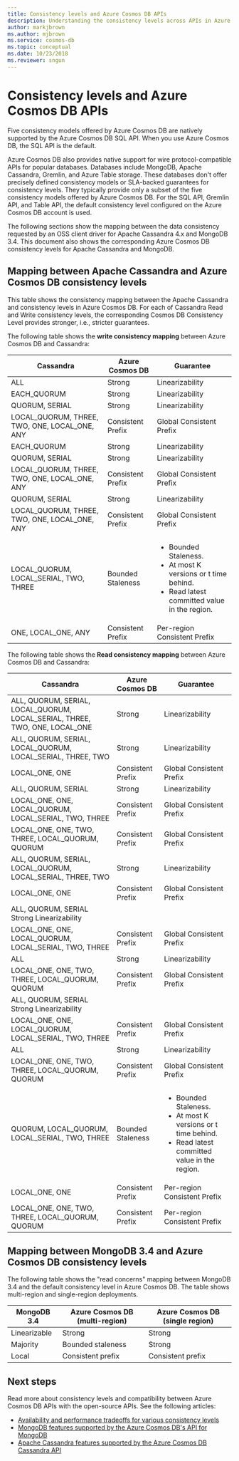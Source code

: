 ```yaml
---
title: Consistency levels and Azure Cosmos DB APIs
description: Understanding the consistency levels across APIs in Azure Cosmos DB.
author: markjbrown
ms.author: mjbrown
ms.service: cosmos-db
ms.topic: conceptual
ms.date: 10/23/2018
ms.reviewer: sngun
---
```


# Consistency levels and Azure Cosmos DB APIs

Five consistency models offered by Azure Cosmos DB are natively supported by the Azure Cosmos DB SQL API. When you use Azure Cosmos DB, the SQL API is the default. 

Azure Cosmos DB also provides native support for wire protocol-compatible APIs for popular databases. Databases include MongoDB, Apache Cassandra, Gremlin, and Azure Table storage. These databases don't offer precisely defined consistency models or SLA-backed guarantees for consistency levels. They typically provide only a subset of the five consistency models offered by Azure Cosmos DB. For the SQL API, Gremlin API, and Table API, the default consistency level configured on the Azure Cosmos DB account is used. 

The following sections show the mapping between the data consistency requested by an OSS client driver for Apache Cassandra 4.x and MongoDB 3.4. This document also shows the corresponding Azure Cosmos DB consistency levels for Apache Cassandra and MongoDB.

## <a id="cassandra-mapping"></a>Mapping between Apache Cassandra and Azure Cosmos DB consistency levels

This table shows the consistency mapping between the Apache Cassandra and consistency levels in Azure Cosmos DB. For each of Cassandra Read and Write consistency levels, the corresponding Cosmos DB Consistency Level provides stronger, i.e., stricter guarantees.

The following table shows the **write consistency mapping** between Azure Cosmos DB and Cassandra:

| Cassandra | Azure Cosmos DB | Guarantee |
| - | - | - |
|ALL|Strong	 | Linearizability |
| EACH_QUORUM	| Strong	| Linearizability |	
| QUORUM, SERIAL |	Strong |	Linearizability |
| LOCAL_QUORUM, THREE, TWO, ONE, LOCAL_ONE, ANY	| Consistent Prefix |Global Consistent Prefix |
| EACH_QUORUM	| Strong	| Linearizability |
| QUORUM, SERIAL |	Strong |	Linearizability |
| LOCAL_QUORUM, THREE, TWO, ONE, LOCAL_ONE, ANY	| Consistent Prefix | Global Consistent Prefix |
| QUORUM, SERIAL | Strong	| Linearizability |
| LOCAL_QUORUM, THREE, TWO, ONE, LOCAL_ONE, ANY	| Consistent Prefix | Global Consistent Prefix |
| LOCAL_QUORUM, LOCAL_SERIAL, TWO, THREE	| Bounded Staleness | <ul><li>Bounded Staleness.</li><li>At most K versions or t time behind.</li><li>Read latest committed value in the region.</li></ul> |
| ONE, LOCAL_ONE, ANY	| Consistent Prefix	| Per-region Consistent Prefix |

The following table shows the **Read consistency mapping** between Azure Cosmos DB and Cassandra:

| Cassandra | Azure Cosmos DB | Guarantee |
| - | - | - |
| ALL, QUORUM, SERIAL, LOCAL_QUORUM, LOCAL_SERIAL, THREE, TWO, ONE, LOCAL_ONE | Strong	| Linearizability|
| ALL, QUORUM, SERIAL, LOCAL_QUORUM, LOCAL_SERIAL, THREE, TWO	|Strong |	Linearizability |
|LOCAL_ONE, ONE	| Consistent Prefix	| Global Consistent Prefix |
| ALL, QUORUM, SERIAL	| Strong	| Linearizability |
| LOCAL_ONE, ONE, LOCAL_QUORUM, LOCAL_SERIAL, TWO, THREE |	Consistent Prefix	| Global Consistent Prefix |
| LOCAL_ONE, ONE, TWO, THREE, LOCAL_QUORUM, QUORUM |	Consistent Prefix	| Global Consistent Prefix |
| ALL, QUORUM, SERIAL, LOCAL_QUORUM, LOCAL_SERIAL, THREE, TWO	|Strong |	Linearizability |
| LOCAL_ONE, ONE	| Consistent Prefix	| Global Consistent Prefix|
| ALL, QUORUM, SERIAL	Strong	Linearizability
LOCAL_ONE, ONE, LOCAL_QUORUM, LOCAL_SERIAL, TWO, THREE	|Consistent Prefix	| Global Consistent Prefix |
|ALL	|Strong	|Linearizability |
| LOCAL_ONE, ONE, TWO, THREE, LOCAL_QUORUM, QUORUM	|Consistent Prefix	|Global Consistent Prefix|
|ALL, QUORUM, SERIAL	Strong	Linearizability
LOCAL_ONE, ONE, LOCAL_QUORUM, LOCAL_SERIAL, TWO, THREE	|Consistent Prefix	|Global Consistent Prefix |
|ALL	|Strong	| Linearizability |
| LOCAL_ONE, ONE, TWO, THREE, LOCAL_QUORUM, QUORUM	| Consistent Prefix	| Global Consistent Prefix |
| QUORUM, LOCAL_QUORUM, LOCAL_SERIAL, TWO, THREE |	Bounded Staleness	| <ul><li>Bounded Staleness.</li><li>At most K versions or t time behind. </li><li>Read latest committed value in the region.</li></ul>
| LOCAL_ONE, ONE |Consistent Prefix	| Per-region Consistent Prefix |
| LOCAL_ONE, ONE, TWO, THREE, LOCAL_QUORUM, QUORUM	| Consistent Prefix	| Per-region Consistent Prefix |


## <a id="mongo-mapping"></a>Mapping between MongoDB 3.4 and Azure Cosmos DB consistency levels

The following table shows the "read concerns" mapping between MongoDB 3.4 and the default consistency level in Azure Cosmos DB. The table shows multi-region and single-region deployments.

| **MongoDB 3.4** | **Azure Cosmos DB (multi-region)** | **Azure Cosmos DB (single region)** |
| - | - | - |
| Linearizable | Strong | Strong |
| Majority | Bounded staleness | Strong |
| Local | Consistent prefix | Consistent prefix |

## Next steps

Read more about consistency levels and compatibility between Azure Cosmos DB APIs with the open-source APIs. See the following articles:

* [Availability and performance tradeoffs for various consistency levels](consistency-levels-tradeoffs.md)
* [MongoDB features supported by the Azure Cosmos DB's API for MongoDB](mongodb-feature-support.md)
* [Apache Cassandra features supported by the Azure Cosmos DB Cassandra API](cassandra-support.md)